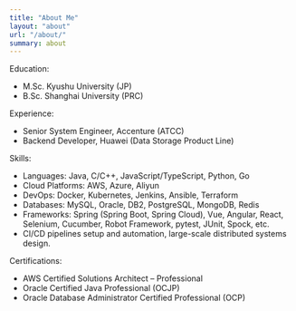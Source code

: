 ```yaml
---
title: "About Me"
layout: "about"
url: "/about/"
summary: about
---
```


Education:  
- M.Sc. Kyushu University (JP)
- B.Sc. Shanghai University (PRC)  

Experience:  
- Senior System Engineer, Accenture (ATCC)  
- Backend Developer, Huawei (Data Storage Product Line)  

Skills:  
- Languages: Java, C/C++, JavaScript/TypeScript, Python, Go  
- Cloud Platforms: AWS, Azure, Aliyun  
- DevOps: Docker, Kubernetes, Jenkins, Ansible, Terraform  
- Databases: MySQL, Oracle, DB2, PostgreSQL, MongoDB, Redis  
- Frameworks: Spring (Spring Boot, Spring Cloud), Vue, Angular, React, Selenium, Cucumber, Robot Framework, pytest, JUnit, Spock, etc.  
- CI/CD pipelines setup and automation, large-scale distributed systems design.

Certifications:  
- AWS Certified Solutions Architect – Professional  
- Oracle Certified Java Professional (OCJP)  
- Oracle Database Administrator Certified Professional (OCP) 
